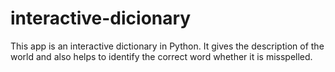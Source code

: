 # interactive-dicionary
This app is an interactive dictionary in Python. It gives the description of the world and also helps to identify the correct word whether it is misspelled.
